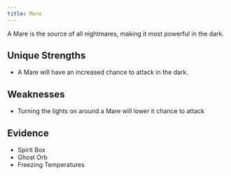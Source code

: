 ```yaml
---
title: Mare
---
```


A Mare is the source of all nightmares, making it most powerful in the dark.

## Unique Strengths

- A Mare will have an increased chance to attack in the dark.

## Weaknesses

- Turning the lights on around a Mare will lower it chance to attack

## Evidence

- Spirit Box
- Ghost Orb
- Freezing Temperatures
